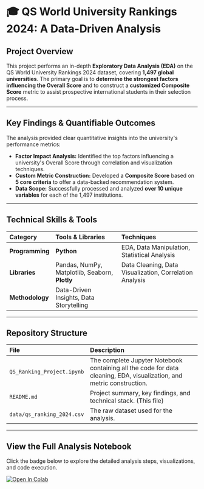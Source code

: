 # 🎓 QS World University Rankings 2024: A Data-Driven Analysis

## Project Overview
This project performs an in-depth **Exploratory Data Analysis (EDA)** on the QS World University Rankings 2024 dataset, covering **1,497 global universities**. The primary goal is to **determine the strongest factors influencing the Overall Score** and to construct a **customized Composite Score** metric to assist prospective international students in their selection process.

---

## Key Findings & Quantifiable Outcomes

The analysis provided clear quantitative insights into the university's performance metrics:

* **Factor Impact Analysis:** Identified the top factors influencing a university's Overall Score through correlation and visualization techniques.
* **Custom Metric Construction:** Developed a **Composite Score** based on **5 core criteria** to offer a data-backed recommendation system.
* **Data Scope:** Successfully processed and analyzed **over 10 unique variables** for each of the 1,497 institutions.

---

## Technical Skills & Tools

| Category | Tools & Libraries | Techniques |
| :--- | :--- | :--- |
| **Programming** | **Python** | EDA, Data Manipulation, Statistical Analysis |
| **Libraries** | Pandas, NumPy, Matplotlib, Seaborn, **Plotly** | Data Cleaning, Data Visualization, Correlation Analysis |
| **Methodology** | Data-Driven Insights, Data Storytelling |

---

## Repository Structure

| File | Description |
| :--- | :--- |
| `QS_Ranking_Project.ipynb` | The complete Jupyter Notebook containing all the code for data cleaning, EDA, visualization, and metric construction. |
| `README.md` | Project summary, key findings, and technical stack. (This file) |
| `data/qs_ranking_2024.csv` | The raw dataset used for the analysis. |

---

## View the Full Analysis Notebook

Click the badge below to explore the detailed analysis steps, visualizations, and code execution.

[![Open In Colab](https://colab.research.google.com/assets/colab-badge.svg)](*[https://colab.research.google.com/drive/1q-wTJOKvMRaaUEXXN1eKDUYBO_ppYR-l?authuser=3#scrollTo=BMV3HQTWPF98]*)
